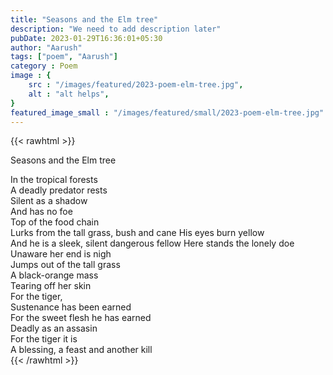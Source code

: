 ```yaml
---
title: "Seasons and the Elm tree"
description: "We need to add description later"
pubDate: 2023-01-29T16:36:01+05:30
author: "Aarush"
tags: ["poem", "Aarush"]
category : Poem
image : {
    src : "/images/featured/2023-poem-elm-tree.jpg",
    alt : "alt helps",
}
featured_image_small : "/images/featured/small/2023-poem-elm-tree.jpg"
---
```

{{< rawhtml >}}
<p class="has-text-centered is-size-2">Seasons and the Elm tree</p>
<p class="has-text-centered">
In the tropical forests</br>
A deadly predator rests</br>
Silent as a shadow</br>
And has no foe</br>
Top of the food chain</br>
Lurks from the tall grass, bush and cane His eyes burn yellow</br>
And he is a sleek, silent dangerous fellow Here stands the lonely doe</br>
Unaware her end is nigh</br>
Jumps out of the tall grass</br>
A black-orange mass</br>
Tearing off her skin</br>
For the tiger,</br>
Sustenance has been earned</br>
For the sweet flesh he has earned</br>
Deadly as an assasin</br>
For the tiger it is</br>
A blessing, a feast and another kill</br>
{{< /rawhtml >}}

